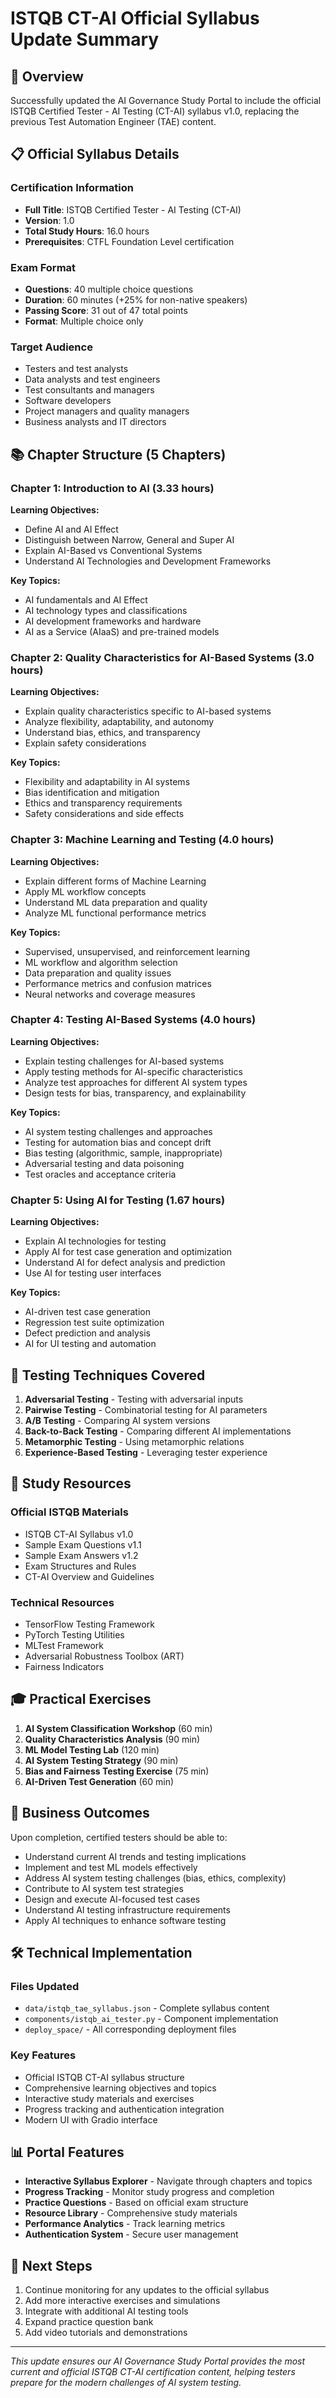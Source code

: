 # ISTQB CT-AI Official Syllabus Update Summary

## 🎯 Overview
Successfully updated the AI Governance Study Portal to include the official ISTQB Certified Tester - AI Testing (CT-AI) syllabus v1.0, replacing the previous Test Automation Engineer (TAE) content.

## 📋 Official Syllabus Details

### Certification Information
- **Full Title**: ISTQB Certified Tester - AI Testing (CT-AI)
- **Version**: 1.0
- **Total Study Hours**: 16.0 hours
- **Prerequisites**: CTFL Foundation Level certification

### Exam Format
- **Questions**: 40 multiple choice questions
- **Duration**: 60 minutes (+25% for non-native speakers)
- **Passing Score**: 31 out of 47 total points
- **Format**: Multiple choice only

### Target Audience
- Testers and test analysts
- Data analysts and test engineers
- Test consultants and managers
- Software developers
- Project managers and quality managers
- Business analysts and IT directors

## 📚 Chapter Structure (5 Chapters)

### Chapter 1: Introduction to AI (3.33 hours)
**Learning Objectives:**
- Define AI and AI Effect
- Distinguish between Narrow, General and Super AI
- Explain AI-Based vs Conventional Systems
- Understand AI Technologies and Development Frameworks

**Key Topics:**
- AI fundamentals and AI Effect
- AI technology types and classifications
- AI development frameworks and hardware
- AI as a Service (AIaaS) and pre-trained models

### Chapter 2: Quality Characteristics for AI-Based Systems (3.0 hours)
**Learning Objectives:**
- Explain quality characteristics specific to AI-based systems
- Analyze flexibility, adaptability, and autonomy
- Understand bias, ethics, and transparency
- Explain safety considerations

**Key Topics:**
- Flexibility and adaptability in AI systems
- Bias identification and mitigation
- Ethics and transparency requirements
- Safety considerations and side effects

### Chapter 3: Machine Learning and Testing (4.0 hours)
**Learning Objectives:**
- Explain different forms of Machine Learning
- Apply ML workflow concepts
- Understand ML data preparation and quality
- Analyze ML functional performance metrics

**Key Topics:**
- Supervised, unsupervised, and reinforcement learning
- ML workflow and algorithm selection
- Data preparation and quality issues
- Performance metrics and confusion matrices
- Neural networks and coverage measures

### Chapter 4: Testing AI-Based Systems (4.0 hours)
**Learning Objectives:**
- Explain testing challenges for AI-based systems
- Apply testing methods for AI-specific characteristics
- Analyze test approaches for different AI system types
- Design tests for bias, transparency, and explainability

**Key Topics:**
- AI system testing challenges and approaches
- Testing for automation bias and concept drift
- Bias testing (algorithmic, sample, inappropriate)
- Adversarial testing and data poisoning
- Test oracles and acceptance criteria

### Chapter 5: Using AI for Testing (1.67 hours)
**Learning Objectives:**
- Explain AI technologies for testing
- Apply AI for test case generation and optimization
- Understand AI for defect analysis and prediction
- Use AI for testing user interfaces

**Key Topics:**
- AI-driven test case generation
- Regression test suite optimization
- Defect prediction and analysis
- AI for UI testing and automation

## 🔧 Testing Techniques Covered

1. **Adversarial Testing** - Testing with adversarial inputs
2. **Pairwise Testing** - Combinatorial testing for AI parameters
3. **A/B Testing** - Comparing AI system versions
4. **Back-to-Back Testing** - Comparing different AI implementations
5. **Metamorphic Testing** - Using metamorphic relations
6. **Experience-Based Testing** - Leveraging tester experience

## 📖 Study Resources

### Official ISTQB Materials
- ISTQB CT-AI Syllabus v1.0
- Sample Exam Questions v1.1
- Sample Exam Answers v1.2
- Exam Structures and Rules
- CT-AI Overview and Guidelines

### Technical Resources
- TensorFlow Testing Framework
- PyTorch Testing Utilities
- MLTest Framework
- Adversarial Robustness Toolbox (ART)
- Fairness Indicators

## 🎓 Practical Exercises

1. **AI System Classification Workshop** (60 min)
2. **Quality Characteristics Analysis** (90 min)
3. **ML Model Testing Lab** (120 min)
4. **AI System Testing Strategy** (90 min)
5. **Bias and Fairness Testing Exercise** (75 min)
6. **AI-Driven Test Generation** (60 min)

## 🔄 Business Outcomes

Upon completion, certified testers should be able to:
- Understand current AI trends and testing implications
- Implement and test ML models effectively
- Address AI system testing challenges (bias, ethics, complexity)
- Contribute to AI system test strategies
- Design and execute AI-focused test cases
- Understand AI testing infrastructure requirements
- Apply AI techniques to enhance software testing

## 🛠️ Technical Implementation

### Files Updated
- `data/istqb_tae_syllabus.json` - Complete syllabus content
- `components/istqb_ai_tester.py` - Component implementation
- `deploy_space/` - All corresponding deployment files

### Key Features
- Official ISTQB CT-AI syllabus structure
- Comprehensive learning objectives and topics
- Interactive study materials and exercises
- Progress tracking and authentication integration
- Modern UI with Gradio interface

## 📊 Portal Features

- **Interactive Syllabus Explorer** - Navigate through chapters and topics
- **Progress Tracking** - Monitor study progress and completion
- **Practice Questions** - Based on official exam structure
- **Resource Library** - Comprehensive study materials
- **Performance Analytics** - Track learning metrics
- **Authentication System** - Secure user management

## 🎯 Next Steps

1. Continue monitoring for any updates to the official syllabus
2. Add more interactive exercises and simulations
3. Integrate with additional AI testing tools
4. Expand practice question bank
5. Add video tutorials and demonstrations

---

*This update ensures our AI Governance Study Portal provides the most current and official ISTQB CT-AI certification content, helping testers prepare for the modern challenges of AI system testing.*
